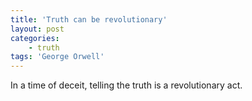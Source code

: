 ```yaml
---
title: 'Truth can be revolutionary'
layout: post
categories:
    - truth
tags: 'George Orwell'
---
```


In a time of deceit, telling the truth is a revolutionary act.